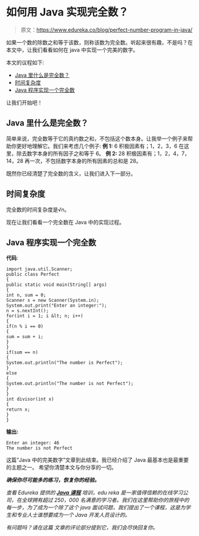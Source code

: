 # 如何用 Java 实现完全数？

> 原文：<https://www.edureka.co/blog/perfect-number-program-in-java/>

如果一个数的除数之和等于该数，则称该数为完全数。听起来很有趣，不是吗？在本文中，让我们看看如何在 java 中实现一个完美的数字。

本文的议程如下:

*   [Java 里什么是完全数？](#WhatisaperfectnumberinJava?)
*   [时间复杂度](#Timecomplexity)
*   [Java 程序实现一个完全数](#Javaprogramtoimplementperfectnumber)

让我们开始吧！

## **Java 里什么是完全数？**

简单来说，完全数等于它的真约数之和，不包括这个数本身。让我举一个例子来帮助你更好地理解它。我们来考虑几个例子: **例 1:** 6 积极因素有；1，2，3，6 在这里，除去数字本身的所有因子之和等于 6。 **例 2:** 28 积极因素有；1，2，4，7，14，28 再一次，不包括数字本身的所有因素的总和是 28。

既然你已经清楚了完全数的含义，让我们进入下一部分。

## **时间复杂度**

完全数的时间复杂度是√n。

现在让我们看看一个完全数在 Java 中的实现过程。

## **Java 程序实现一个完全数**

**代码**:

```
import java.util.Scanner;
public class Perfect
{
public static void main(String[] args) 
{
int n, sum = 0;
Scanner s = new Scanner(System.in);
System.out.print("Enter an integer:");
n = s.nextInt();
for(int i = 1; i &lt; n; i++)
{
if(n % i == 0)
{
sum = sum + i;
}
}
if(sum == n)
{
System.out.println("The number is Perfect");
}
else
{
System.out.println("The number is not Perfect");
}    
}
int divisor(int x)
{
return x;
}
}

```

**输出:**

```
Enter an integer: 46
The number is not Perfect

```

这篇“Java 中的完美数字”文章到此结束。我已经介绍了 Java 最基本也是最重要的主题之一。 希望你清楚本文与你分享的一切。

***确保你尽可能多的练习，恢复你的经验。***

*查看 Edureka 提供的 [**Java 课程**](https://www.edureka.co/java-j2ee-training-course) 培训，edu reka 是一家值得信赖的在线学习公司，在全球拥有超过 250，000 名满意的学习者。我们在这里帮助你的旅程中的每一步，为了成为一个除了这个 java 面试问题，我们提出了一个课程，这是为学生和专业人士谁想要成为一个 Java 开发人员设计的。*

*有问题吗？请在这篇* *文章的评论部分提到它，我们会尽快回复你。*